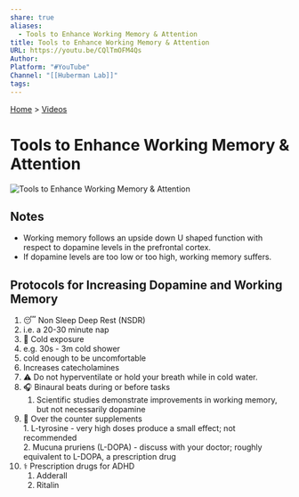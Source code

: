 ```yaml
---
share: true
aliases:
  - Tools to Enhance Working Memory & Attention
title: Tools to Enhance Working Memory & Attention
URL: https://youtu.be/CQlTmOFM4Qs
Author: 
Platform: "#YouTube"
Channel: "[[Huberman Lab]]"
tags: 
---
```

[Home](../index.md) > [Videos](./index.md)  
# Tools to Enhance Working Memory & Attention  
![Tools to Enhance Working Memory & Attention](https://youtu.be/CQlTmOFM4Qs)  
## Notes  
- Working memory follows an upside down U shaped function with respect to dopamine levels in the prefrontal cortex.  
- If dopamine levels are too low or too high, working memory suffers.  
  
## Protocols for Increasing Dopamine and Working Memory  
1. 😴 Non Sleep Deep Rest (NSDR)  
  1. i.e. a 20-30 minute nap  
2. 🥶 Cold exposure  
  1. e.g. 30s - 3m cold shower  
  2. cold enough to be uncomfortable  
  3. Increases catecholamines  
  4. ⚠️ Do not hyperventilate or hold your breath while in cold water.  
3. 🎧 Binaural beats during or before tasks  
    1. Scientific studies demonstrate improvements in working memory, but not necessarily dopamine  
4. 💊 Over the counter supplements  
        1. L-tyrosine - very high doses produce a small effect; not recommended  
        2. Mucuna pruriens (L-DOPA) - discuss with your doctor; roughly equivalent to L-DOPA, a prescription drug  
5. ⚕️ Prescription drugs for ADHD  
    1. Adderall  
    2. Ritalin  
